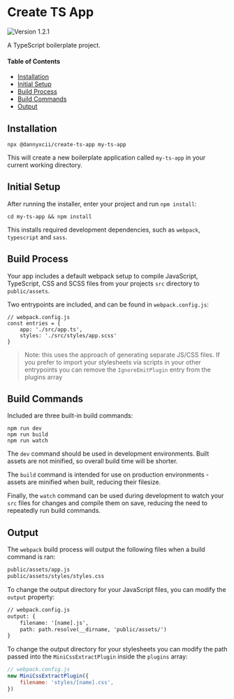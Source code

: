 # Create TS App

<!-- Version Badge -->
<img src="https://img.shields.io/badge/Version-1.2.1-blue" alt="Version 1.2.1">

A TypeScript boilerplate project.

#### Table of Contents
- [Installation](#installation)
- [Initial Setup](#initial-setup)
- [Build Process](#build-process)
- [Build Commands](#build-commands)
- [Output](#output)

## Installation

```shell
npx @dannyxcii/create-ts-app my-ts-app
```

This will create a new boilerplate application called `my-ts-app` in your current
working directory.

## Initial Setup

After running the installer, enter your project and run `npm install`:

```shell
cd my-ts-app && npm install
```

This installs required development dependencies, such as `webpack`, `typescript`
and `sass`.

## Build Process

Your app includes a default webpack setup to compile JavaScript, TypeScript, CSS and SCSS files
from your projects `src` directory to `public/assets`.

Two entrypoints are included, and can be found in `webpack.config.js`:

```app
// webpack.config.js
const entries = {
	app: './src/app.ts',
	styles: './src/styles/app.scss'
}
```

> Note: this uses the approach of generating separate JS/CSS files. If you prefer to import your
> stylesheets via scripts in your other entrypoints you can remove the `IgnoreEmitPlugin` entry
> from the plugins array

## Build Commands

Included are three built-in build commands:

```shell
npm run dev
npm run build
npm run watch
```

The `dev` command should be used in development environments. Built assets are not minified,
so overall build time will be shorter.

The `build` command is intended for use on production environments - assets are minified when built,
reducing their filesize.

Finally, the `watch` command can be used during development to watch your `src` files for changes and compile
them on save, reducing the need to repeatedly run build commands.

## Output

The `webpack` build process will output the following files when a build command is ran:

```txt
public/assets/app.js
public/assets/styles/styles.css
```

To change the output directory for your JavaScript files, you can modify the `output` property:

```txt
// webpack.config.js
output: {
	filename: '[name].js',
	path: path.resolve(__dirname, 'public/assets/')
}
```

To change the output directory for your stylesheets you can modify the path passed into the
`MiniCssExtractPlugin` inside the `plugins` array:

```javascript
// webpack.config.js
new MiniCssExtractPlugin({
	filename: 'styles/[name].css',
})
```